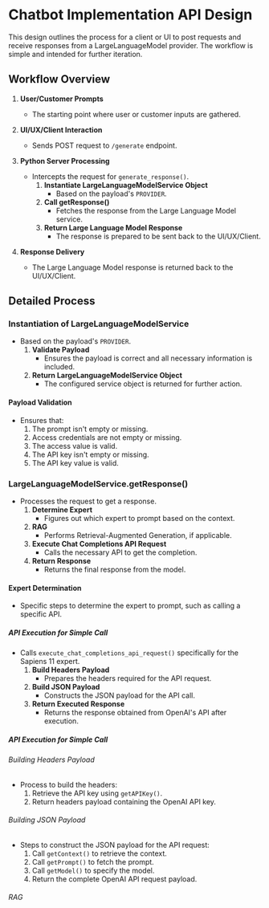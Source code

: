 # Chatbot Implementation API Design

This design outlines the process for a client or UI to post requests and receive responses from a LargeLanguageModel provider. The workflow is simple and intended for further iteration.

## Workflow Overview

1. **User/Customer Prompts**
   - The starting point where user or customer inputs are gathered.

2. **UI/UX/Client Interaction**
   - Sends POST request to `/generate` endpoint.

3. **Python Server Processing**
   - Intercepts the request for `generate_response()`.
     1. **Instantiate LargeLanguageModelService Object**
        - Based on the payload's `PROVIDER`.
     2. **Call getResponse()**
        - Fetches the response from the Large Language Model service.
     3. **Return Large Language Model Response**
        - The response is prepared to be sent back to the UI/UX/Client.

4. **Response Delivery**
   - The Large Language Model response is returned back to the UI/UX/Client.

## Detailed Process

### Instantiation of LargeLanguageModelService

- Based on the payload's `PROVIDER`.
  1. **Validate Payload**
     - Ensures the payload is correct and all necessary information is included.
  2. **Return LargeLanguageModelService Object**
     - The configured service object is returned for further action.

#### Payload Validation

- Ensures that:
  1. The prompt isn't empty or missing.
  2. Access credentials are not empty or missing.
  3. The access value is valid.
  4. The API key isn't empty or missing.
  5. The API key value is valid.

### LargeLanguageModelService.getResponse()

- Processes the request to get a response.
  1. **Determine Expert**
     - Figures out which expert to prompt based on the context.
  2. **RAG**
     - Performs Retrieval-Augmented Generation, if applicable.
  3. **Execute Chat Completions API Request**
     - Calls the necessary API to get the completion.
  4. **Return Response**
     - Returns the final response from the model.

#### Expert Determination

- Specific steps to determine the expert to prompt, such as calling a specific API.

##### API Execution for Simple Call

- Calls `execute_chat_completions_api_request()` specifically for the Sapiens 11 expert.
  1. **Build Headers Payload**
     - Prepares the headers required for the API request.
  2. **Build JSON Payload**
     - Constructs the JSON payload for the API call.
  3. **Return Executed Response**
     - Returns the response obtained from OpenAI's API after execution.

##### API Execution for Simple Call

###### Building Headers Payload

- Process to build the headers:
  1. Retrieve the API key using `getAPIKey()`.
  2. Return headers payload containing the OpenAI API key.

###### Building JSON Payload

- Steps to construct the JSON payload for the API request:
  1. Call `getContext()` to retrieve the context.
  2. Call `getPrompt()` to fetch the prompt.
  3. Call `getModel()` to specify the model.
  4. Return the complete OpenAI API request payload.

###### RAG